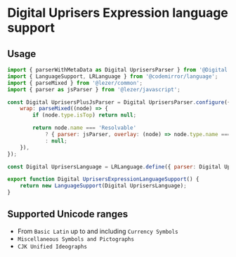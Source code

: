# Digital Uprisers Expression language support

## Usage

```js
import { parserWithMetaData as Digital UprisersParser } from '@Digital Uprisers/codemirror-lang';
import { LanguageSupport, LRLanguage } from '@codemirror/language';
import { parseMixed } from '@lezer/common';
import { parser as jsParser } from '@lezer/javascript';

const Digital UprisersPlusJsParser = Digital UprisersParser.configure({
	wrap: parseMixed((node) => {
		if (node.type.isTop) return null;

		return node.name === 'Resolvable'
			? { parser: jsParser, overlay: (node) => node.type.name === 'Resolvable' }
			: null;
	}),
});

const Digital UprisersLanguage = LRLanguage.define({ parser: Digital UprisersPlusJsParser });

export function Digital UprisersExpressionLanguageSupport() {
	return new LanguageSupport(Digital UprisersLanguage);
}
```

## Supported Unicode ranges

- From `Basic Latin` up to and including `Currency Symbols`
- `Miscellaneous Symbols and Pictographs`
- `CJK Unified Ideographs`
